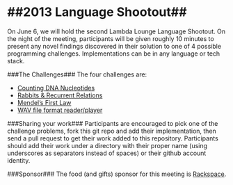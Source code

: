 ##2013 Language Shootout##
======================

On June 6, we will hold the second Lambda Lounge Language Shootout. On the night of the meeting, participants will be 
given roughly 10 minutes to present any novel findings discovered in their solution to one of 4 possible programming
challenges.  Implementations can be in any language or tech stack.

###The Challenges###
The four challenges are:

  * [Counting DNA Nucleotides](http://rosalind.info/problems/dna/)
  * [Rabbits & Recurrent Relations](http://rosalind.info/problems/fib/)
  * [Mendel’s First Law](http://rosalind.info/problems/iprb/)
  * [WAV file format reader/player](https://ccrma.stanford.edu/courses/422/projects/WaveFormat/)

###Sharing your work###
Participants are encouraged to pick one of the challenge problems, fork this git repo and add their implementation, 
then send a pull request to get their work added to this repository.  Participants should add their work under a directory
with their proper name (using underscores as separators instead of spaces) or their github account identity.


###Sponsor###
The food (and gifts) sponsor for this meeting is [Rackspace](http://www.rackspace.com/).
